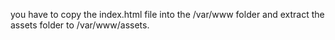 you have to copy the index.html file into the /var/www folder and extract the assets folder to /var/www/assets.
